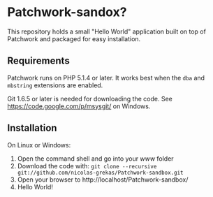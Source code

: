 Patchwork-sandox?
=================

This repository holds a small "Hello World" application built on top of Patchwork and packaged for easy installation.

Requirements
------------

Patchwork runs on PHP 5.1.4 or later. It works best when the `dba` and `mbstring` extensions are enabled.

Git 1.6.5 or later is needed for downloading the code. See https://code.google.com/p/msysgit/ on Windows.

Installation
------------

On Linux or Windows:

 1. Open the command shell and go into your _www_ folder
 3. Download the code with:
    `git clone --recursive git://github.com/nicolas-grekas/Patchwork-sandbox.git`
 4. Open your browser to http://localhost/Patchwork-sandbox/
 5. Hello World!
